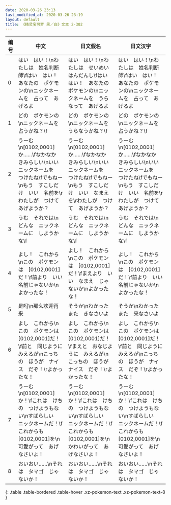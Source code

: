 ```yaml
---
date: 2020-03-26 23:13
last_modified_at: 2020-03-26 23:19
layout: default
title: 《精灵宝可梦 黑／白》文本 2-302
---
```

| 编号 | 中文 | 日文假名 | 日文汉字 |
| ---- | ---- | ---- | --- |
| 0 | はい　はい！\nわたしは　姓名判断師\fはい　はい！　あなたの　ポケモンの\nニックネームを　占って　あげるよ | はい　はい！\nわたしは　せいめい　はんだんし\fはい　はい！　あなたの　ポケモンの\nニックネームを　うらなって　あげるよ | はい　はい！\nわたしは　姓名判断師\fはい　はい！　あなたの　ポケモンの\nニックネームを　占って　あげるよ |
| 1 | どの　ポケモンの\nニックネームを　占うかね？\f | どの　ポケモンの\nニックネームを　うらなうかね？\f | どの　ポケモンの\nニックネームを　占うかね？\f |
| 2 | うーむ\n[0102,0001]か……\fなかなか　きみらしい\nいい　ニックネームを　つけたね\fでもねー\nもう　すこしだけ　いい　名前を\rわたしが　つけて　あげようか？ | うーむ\n[0102,0001]か……\fなかなか　きみらしい\nいい　ニックネームを　つけたね\fでもねー\nもう　すこしだけ　いい　なまえを\rわたしが　つけて　あげようか？ | うーむ\n[0102,0001]か……\fなかなか　きみらしい\nいい　ニックネームを　つけたね\fでもねー\nもう　すこしだけ　いい　名前を\rわたしが　つけて　あげようか？ |
| 3 | うむ　それでは\nどんな　ニックネームに　しようかな\f | うむ　それでは\nどんな　ニックネームに　しようかな\f | うむ　それでは\nどんな　ニックネームに　しようかな\f |
| 4 | よし！　これから\nこの　ポケモンは　[0102,0001]だ！\f前より　いい　名前じゃないか\nよかったな！ | よし！　これから\nこの　ポケモンは　[0102,0001]だ！\fまえより　いい　なまえ　じゃないか\nよかったな！ | よし！　これから\nこの　ポケモンは　[0102,0001]だ！\f前より　いい　名前じゃないか\nよかったな！ |
| 5 | 是吗\n那么欢迎再来 | そうか\nわかった　また　きなさいよ | そうか\nわかった　また　来なさいよ |
| 6 | よし　これから\nこの　ポケモンは　[0102,0001]だ！\f前と　同じように　みえるが\nこっちの　ほうが　ナイス　だぞ！\rよかったな！ | よし　これから\nこの　ポケモンは　[0102,0001]だ！\fまえと　おなじように　みえるが\nこっちの　ほうが　ナイス　だぞ！\rよかったな！ | よし　これから\nこの　ポケモンは　[0102,0001]だ！\f前と　同じように　みえるが\nこっちの　ほうが　ナイス　だぞ！\rよかったな！ |
| 7 | うーむ\n[0102,0001]か！\fこれは　けちの　つけようもない\nすばらしい　ニックネームだ！\fこれからも　[0102,0001]を\n可愛がって　あげなさいよ！ | うーむ\n[0102,0001]か！\fこれは　けちの　つけようもない\nすばらしい　ニックネームだ！\fこれからも　[0102,0001]を\nかわいがって　あげなさいよ！ | うーむ\n[0102,0001]か！\fこれは　けちの　つけようもない\nすばらしい　ニックネームだ！\fこれからも　[0102,0001]を\n可愛がって　あげなさいよ！ |
| 8 | おいおい……\nそれは　タマゴ　じゃないか！ | おいおい……\nそれは　タマゴ　じゃないか！ | おいおい……\nそれは　タマゴ　じゃないか！ |
{: .table .table-bordered .table-hover .xz-pokemon-text .xz-pokemon-text-8 }